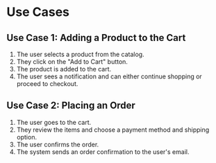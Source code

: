 # Use Cases

## Use Case 1: Adding a Product to the Cart

1. The user selects a product from the catalog.
2. They click on the "Add to Cart" button.
3. The product is added to the cart.
4. The user sees a notification and can either continue shopping or proceed to checkout.

## Use Case 2: Placing an Order

1. The user goes to the cart.
2. They review the items and choose a payment method and shipping option.
3. The user confirms the order.
4. The system sends an order confirmation to the user's email.
